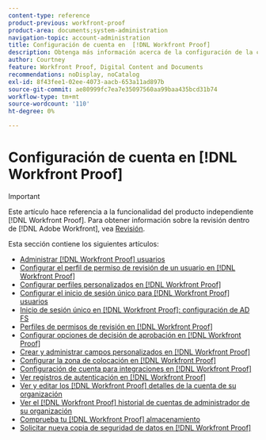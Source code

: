 ```yaml
---
content-type: reference
product-previous: workfront-proof
product-area: documents;system-administration
navigation-topic: account-administration
title: Configuración de cuenta en  [!DNL Workfront Proof]
description: Obtenga más información acerca de la configuración de la cuenta en Workfront Proof.
author: Courtney
feature: Workfront Proof, Digital Content and Documents
recommendations: noDisplay, noCatalog
exl-id: 8f43fee1-02ee-4073-aacb-653a11ad897b
source-git-commit: ae80999fc7ea7e35097560aa99baa435bcd31b74
workflow-type: tm+mt
source-wordcount: '110'
ht-degree: 0%

---
```


# Configuración de cuenta en [!DNL Workfront Proof]

>[!IMPORTANT]
>
>Este artículo hace referencia a la funcionalidad del producto independiente [!DNL Workfront Proof]. Para obtener información sobre la revisión dentro de [!DNL Adobe Workfront], vea [Revisión](../../../review-and-approve-work/proofing/proofing.md).

Esta sección contiene los siguientes artículos:

* [Administrar [!DNL Workfront Proof] usuarios](../../../workfront-proof/wp-acct-admin/account-settings/manage-wp-users.md)
* [Configurar el perfil de permiso de revisión de un usuario en  [!DNL Workfront Proof]](../../../workfront-proof/wp-acct-admin/account-settings/config-user-pref-in-wp.md)
* [Configurar perfiles personalizados en  [!DNL Workfront Proof]](../../../workfront-proof/wp-acct-admin/account-settings/configure-custom-profiles.md)
* [Configurar el inicio de sesión único para  [!DNL Workfront Proof] usuarios](../../../workfront-proof/wp-acct-admin/account-settings/configure-sso-for-wp-users.md)
* [Inicio de sesión único en  [!DNL Workfront Proof]: configuración de AD FS](../../../workfront-proof/wp-acct-admin/account-settings/sso-in-wp-adfs-configuration.md)
* [Perfiles de permisos de revisión en  [!DNL Workfront Proof]](../../../workfront-proof/wp-acct-admin/account-settings/proof-perm-profiles-in-wp.md)
* [Configurar opciones de decisión de aprobación en  [!DNL Workfront Proof]](../../../workfront-proof/wp-acct-admin/account-settings/configure-approval-decision-in-wp.md)
* [Crear y administrar campos personalizados en  [!DNL Workfront Proof]](../../../workfront-proof/wp-acct-admin/account-settings/create-and-manage-custom-fields.md)
* [Configurar la zona de colocación en  [!DNL Workfront Proof]](../../../workfront-proof/wp-acct-admin/account-settings/configure-dropzone-in-wp.md)
* [Configuración de cuenta para integraciones en  [!DNL Workfront Proof]](../../../workfront-proof/wp-acct-admin/account-settings/integrations-account-setup.md)
* [Ver registros de autenticación en  [!DNL Workfront Proof]](../../../workfront-proof/wp-acct-admin/account-settings/view-auth-logs-in-wp.md)
* [Ver y editar los  [!DNL Workfront Proof] detalles de la cuenta de su organización](../../../workfront-proof/wp-acct-admin/account-settings/view-edit-org-wp-acct-details.md)
* [Ver el  [!DNL Workfront Proof] historial de cuentas de administrador de su organización](../../../workfront-proof/wp-acct-admin/account-settings/view-org-wp-acct-history.md)
* [Comprueba tu  [!DNL Workfront Proof] almacenamiento](../../../workfront-proof/wp-acct-admin/account-settings/check-workfront-proof-storage.md)
* [Solicitar nueva copia de seguridad de datos en  [!DNL Workfront Proof]](../../../workfront-proof/wp-acct-admin/account-settings/request-new-data-backup-in-wp.md)
